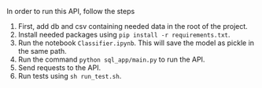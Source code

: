 In order to run this API, follow the steps
1. First, add db and csv containing needed data in the root of the project.
2. Install needed packages using ```pip install -r requirements.txt```.
3. Run the notebook ```Classifier.ipynb```. This will save the model as pickle in the same path.
4. Run the command ```python sql_app/main.py``` to run the API.
5. Send requests to the API.
6. Run tests using ```sh run_test.sh```.
